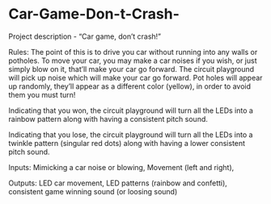 # Car-Game-Don-t-Crash-
Project description - “Car game, don’t crash!”

Rules:
The point of this is to drive you car without running into any walls or potholes.
To move your car, you may make a car noises if you wish, or just simply blow on it, that’ll make your car go forward. The circuit playground will pick up noise which will make your car go forward.
Pot holes will appear up randomly, they’ll appear as a different color (yellow), in order to avoid them you must turn!

Indicating that you won, the circuit playground will turn all the LEDs into a rainbow pattern along with having a consistent pitch sound.

Indicating that you lose, the circuit playground will turn all the LEDs into a twinkle pattern (singular red dots) along with having a lower consistent pitch sound.


Inputs: Mimicking a car noise or blowing, Movement (left and right),

Outputs: LED car movement, LED patterns (rainbow and confetti), consistent game winning sound (or loosing sound)
